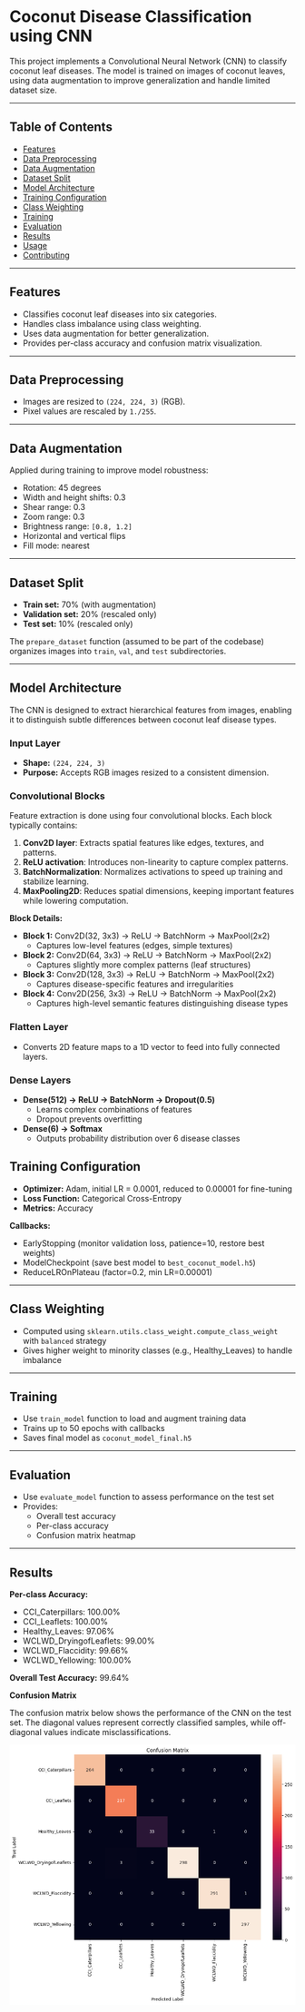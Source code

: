 # Coconut Disease Classification using CNN

This project implements a Convolutional Neural Network (CNN) to classify coconut leaf diseases. The model is trained on images of coconut leaves, using data augmentation to improve generalization and handle limited dataset size.

---

## Table of Contents
- [Features](#features)
- [Data Preprocessing](#data-preprocessing)
- [Data Augmentation](#data-augmentation)
- [Dataset Split](#dataset-split)
- [Model Architecture](#model-architecture)
- [Training Configuration](#training-configuration)
- [Class Weighting](#class-weighting)
- [Training](#training)
- [Evaluation](#evaluation)
- [Results](#results)
- [Usage](#usage)
- [Contributing](#contributing)

---

## Features
- Classifies coconut leaf diseases into six categories.
- Handles class imbalance using class weighting.
- Uses data augmentation for better generalization.
- Provides per-class accuracy and confusion matrix visualization.

---

## Data Preprocessing
- Images are resized to `(224, 224, 3)` (RGB).
- Pixel values are rescaled by `1./255`.

---

## Data Augmentation
Applied during training to improve model robustness:
- Rotation: 45 degrees
- Width and height shifts: 0.3
- Shear range: 0.3
- Zoom range: 0.3
- Brightness range: `[0.8, 1.2]`
- Horizontal and vertical flips
- Fill mode: nearest

---

## Dataset Split
- **Train set:** 70% (with augmentation)
- **Validation set:** 20% (rescaled only)
- **Test set:** 10% (rescaled only)

The `prepare_dataset` function (assumed to be part of the codebase) organizes images into `train`, `val`, and `test` subdirectories.

---

## Model Architecture

The CNN is designed to extract hierarchical features from images, enabling it to distinguish subtle differences between coconut leaf disease types.  

### Input Layer
- **Shape:** `(224, 224, 3)`
- **Purpose:** Accepts RGB images resized to a consistent dimension.

### Convolutional Blocks
Feature extraction is done using four convolutional blocks. Each block typically contains:
1. **Conv2D layer**: Extracts spatial features like edges, textures, and patterns.
2. **ReLU activation**: Introduces non-linearity to capture complex patterns.
3. **BatchNormalization**: Normalizes activations to speed up training and stabilize learning.
4. **MaxPooling2D**: Reduces spatial dimensions, keeping important features while lowering computation.

**Block Details:**
- **Block 1:** Conv2D(32, 3x3) → ReLU → BatchNorm → MaxPool(2x2)  
  - Captures low-level features (edges, simple textures)
- **Block 2:** Conv2D(64, 3x3) → ReLU → BatchNorm → MaxPool(2x2)  
  - Captures slightly more complex patterns (leaf structures)
- **Block 3:** Conv2D(128, 3x3) → ReLU → BatchNorm → MaxPool(2x2)  
  - Captures disease-specific features and irregularities
- **Block 4:** Conv2D(256, 3x3) → ReLU → BatchNorm → MaxPool(2x2)  
  - Captures high-level semantic features distinguishing disease types

### Flatten Layer
- Converts 2D feature maps to a 1D vector to feed into fully connected layers.

### Dense Layers
- **Dense(512) → ReLU → BatchNorm → Dropout(0.5)**
  - Learns complex combinations of features
  - Dropout prevents overfitting
- **Dense(6) → Softmax**
  - Outputs probability distribution over 6 disease classes

## Training Configuration
- **Optimizer:** Adam, initial LR = 0.0001, reduced to 0.00001 for fine-tuning
- **Loss Function:** Categorical Cross-Entropy
- **Metrics:** Accuracy

**Callbacks:**
- EarlyStopping (monitor validation loss, patience=10, restore best weights)
- ModelCheckpoint (save best model to `best_coconut_model.h5`)
- ReduceLROnPlateau (factor=0.2, min LR=0.00001)

---

## Class Weighting
- Computed using `sklearn.utils.class_weight.compute_class_weight` with `balanced` strategy
- Gives higher weight to minority classes (e.g., Healthy_Leaves) to handle imbalance

---

## Training
- Use `train_model` function to load and augment training data
- Trains up to 50 epochs with callbacks
- Saves final model as `coconut_model_final.h5`

---

## Evaluation
- Use `evaluate_model` function to assess performance on the test set
- Provides:
  - Overall test accuracy
  - Per-class accuracy
  - Confusion matrix heatmap

---

## Results
**Per-class Accuracy:**
- CCI_Caterpillars: 100.00%  
- CCI_Leaflets: 100.00%  
- Healthy_Leaves: 97.06%  
- WCLWD_DryingofLeaflets: 99.00%  
- WCLWD_Flaccidity: 99.66%  
- WCLWD_Yellowing: 100.00%  

**Overall Test Accuracy:** 99.64%  

**Confusion Matrix**

The confusion matrix below shows the performance of the CNN on the test set. The diagonal values represent correctly classified samples, while off-diagonal values indicate misclassifications.

![Confusion Matrix](./image.png)